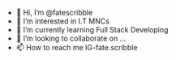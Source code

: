 - 👋 Hi, I’m @fatescribble
- 👀 I’m interested in I.T MNCs
- 🌱 I’m currently learning Full Stack Developing
- 💞️ I’m looking to collaborate on ...
- 📫 How to reach me IG-fate.scribble

<!---
fatescribble/fatescribble is a ✨ special ✨ repository because its `README.md` (this file) appears on your GitHub profile.
You can click the Preview link to take a look at your changes.
--->
